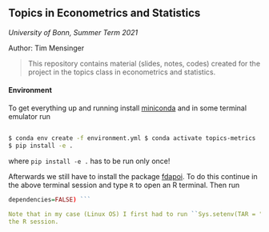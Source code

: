 ## Topics in Econometrics and Statistics

*University of Bonn, Summer Term 2021*

Author: Tim Mensinger


> This repository contains material (slides, notes, codes) created for the project in
> the topics class in econometrics and statistics.


#### Environment

To get everything up and running install
[miniconda](https://docs.conda.io/en/latest/miniconda.html) and in some terminal
emulator run

```zsh 

$ conda env create -f environment.yml $ conda activate topics-metrics
$ pip install -e .

```

where ``pip install -e .`` has to be run only once!

Afterwards we still have to install the package
[fdapoi](https://github.com/lidom/fdapoi).  To do this continue in the above terminal
session and type ``R`` to open an R terminal.  Then run

```R install.packages("glmulti") devtools::install_github("lidom/fdapoi/fdapoi",
dependencies=FALSE) ```

Note that in my case (Linux OS) I first had to run ``Sys.setenv(TAR = "/bin/tar")`` in
the R session.
